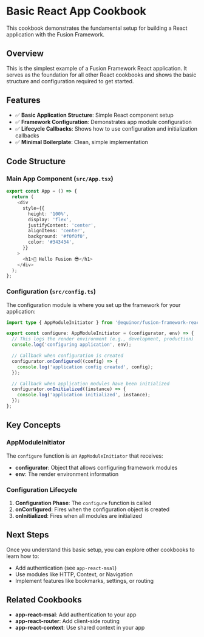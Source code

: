 # Basic React App Cookbook

This cookbook demonstrates the fundamental setup for building a React application with the Fusion Framework.

## Overview

This is the simplest example of a Fusion Framework React application. It serves as the foundation for all other React cookbooks and shows the basic structure and configuration required to get started.

## Features

- ✅ **Basic Application Structure**: Simple React component setup
- ✅ **Framework Configuration**: Demonstrates app module configuration
- ✅ **Lifecycle Callbacks**: Shows how to use configuration and initialization callbacks
- ✅ **Minimal Boilerplate**: Clean, simple implementation

## Code Structure

### Main App Component (`src/App.tsx`)

```typescript
export const App = () => {
  return (
    <div
      style={{
        height: '100%',
        display: 'flex',
        justifyContent: 'center',
        alignItems: 'center',
        background: '#f0f0f0',
        color: '#343434',
      }}
    >
      <h1>🚀 Hello Fusion 😎</h1>
    </div>
  );
};
```

### Configuration (`src/config.ts`)

The configuration module is where you set up the framework for your application:

```typescript
import type { AppModuleInitiator } from '@equinor/fusion-framework-react-app';

export const configure: AppModuleInitiator = (configurator, env) => {
  // This logs the render environment (e.g., development, production)
  console.log('configuring application', env);

  // Callback when configuration is created
  configurator.onConfigured((config) => {
    console.log('application config created', config);
  });

  // Callback when application modules have been initialized
  configurator.onInitialized((instance) => {
    console.log('application initialized', instance);
  });
};
```

## Key Concepts

### AppModuleInitiator

The `configure` function is an `AppModuleInitiator` that receives:
- **configurator**: Object that allows configuring framework modules
- **env**: The render environment information

### Configuration Lifecycle

1. **Configuration Phase**: The `configure` function is called
2. **onConfigured**: Fires when the configuration object is created
3. **onInitialized**: Fires when all modules are initialized

## Next Steps

Once you understand this basic setup, you can explore other cookbooks to learn how to:
- Add authentication (see `app-react-msal`)
- Use modules like HTTP, Context, or Navigation
- Implement features like bookmarks, settings, or routing

## Related Cookbooks

- **app-react-msal**: Add authentication to your app
- **app-react-router**: Add client-side routing
- **app-react-context**: Use shared context in your app
